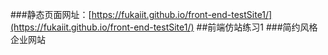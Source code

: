###静态页面网址：[https://fukaiit.github.io/front-end-testSite1/](https://fukaiit.github.io/front-end-testSite1/)
##前端仿站练习1
###简约风格企业网站